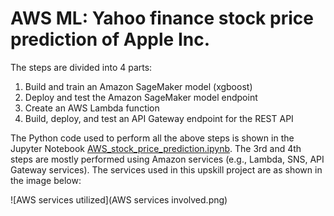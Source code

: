 # AWS ML: Yahoo finance stock price prediction of Apple Inc. 

The steps are divided into 4 parts:
1. Build and train an Amazon SageMaker model (xgboost)
2. Deploy and test the Amazon SageMaker model endpoint
3. Create an AWS Lambda function
4. Build, deploy, and test an API Gateway endpoint for the REST API

The Python code used to perform all the above steps is shown in the Jupyter Notebook [AWS_stock_price_prediction.ipynb](https://github.com/gautampk95/upskill_projects/blob/main/Project%3A%20AWS%20Machine%20Learning%20Specialization/AWS_stock_price_prediction.ipynb). The 3rd and 4th steps are mostly performed using Amazon services (e.g., Lambda, SNS, API Gateway services). The services used in this upskill project are as shown in the image below:

![AWS services utilized](AWS services involved.png)
